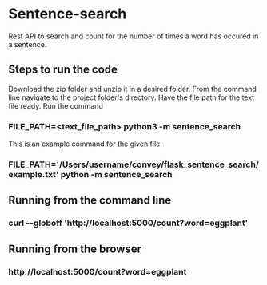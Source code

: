 # Sentence-search
Rest API to search and count for the number of times a word has occured in a sentence.

## Steps to run the code
Download the zip folder and unzip it in a desired folder.
From the command line navigate to the project folder's directory.
Have the file path for the text file ready.
Run the command
### FILE_PATH=<text_file_path> python3 -m sentence_search
This is an example command for the given file.
### FILE_PATH='/Users/username/convey/flask_sentence_search/example.txt' python -m sentence_search

## Running from the command line
### curl --globoff 'http://localhost:5000/count?word=eggplant'

## Running from the browser
### http://localhost:5000/count?word=eggplant